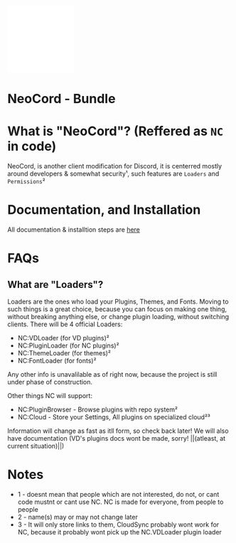 <img src="src/assets/icons/logo.png" alt="NC Logo" width="150" height="auto">

# NeoCord - Bundle

# What is "NeoCord"? (Reffered as `NC` in code)

NeoCord, is another client modification for Discord, it is centerred mostly around developers & somewhat security¹, such features are `Loaders` and `Permissions`²

# Documentation, and Installation

All documentation & installtion steps are [here](docs/)

# FAQs
## What are "Loaders"?

Loaders are the ones who load your Plugins, Themes, and Fonts. Moving to such things is a great choice, because you can focus on making one thing, without breaking anything else, or change plugin loading, without switching clients. There will be 4 official Loaders:
* NC:VDLoader (for VD plugins)²
* NC:PluginLoader (for NC plugins)²
* NC:ThemeLoader (for themes)²
* NC:FontLoader (for fonts)²

Any other info is unavalilable as of right now, because the project is still under phase of construction.

Other things NC will support:
* NC:PluginBrowser - Browse plugins with repo system²
* NC:Cloud - Store your Settings, All plugins on specialized cloud²³

Information will change as fast as itll form, so check back later! We will also have documentation (VD's plugins docs wont be made, sorry! ||(atleast, at current situation)||)

# Notes

* 1 - doesnt mean that people which are not interested, do not, or cant code mustnt or cant use NC. NC is made for everyone, from people to people
* 2 - name(s) may or may not change later
* 3 - It will only store links to them, CloudSync probably wont work for NC, because it probably wont pick up the NC.VDLoader plugin loader
